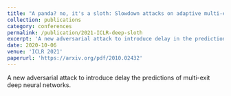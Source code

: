```yaml
---
title: "A panda? no, it's a sloth: Slowdown attacks on adaptive multi-exit neural network inference"
collection: publications
category: conferences
permalink: /publication/2021-ICLR-deep-sloth
excerpt: 'A new adversarial attack to introduce delay in the predictions of multi-exit deep neural networks.'
date: 2020-10-06
venue: 'ICLR 2021'
paperurl: 'https://arxiv.org/pdf/2010.02432'
---
```


A new adversarial attack to introduce delay the predictions of multi-exit deep neural networks.
